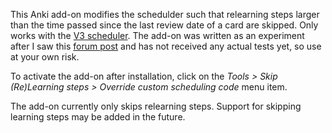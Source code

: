 This Anki add-on modifies the schedulder such that relearning steps larger than the time passed since the last review date of a card are skipped. Only works with the [V3 scheduler](https://faqs.ankiweb.net/the-2021-scheduler.html). The add-on was written as an experiment after I saw this [forum post](https://forums.ankiweb.net/t/would-it-be-possible-to-make-an-add-on-that-skips-relearning-steps/25256) and has not received any actual tests yet, so use at your own risk.

To activate the add-on after installation, click on the _Tools > Skip (Re)Learning steps > Override custom scheduling code_ menu item.

The add-on currently only skips relearning steps. Support for skipping learning steps may be added in the future.
